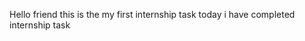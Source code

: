 Hello friend this is the my first internship task
today i have completed internship task 
  
       
 
  
     
   
